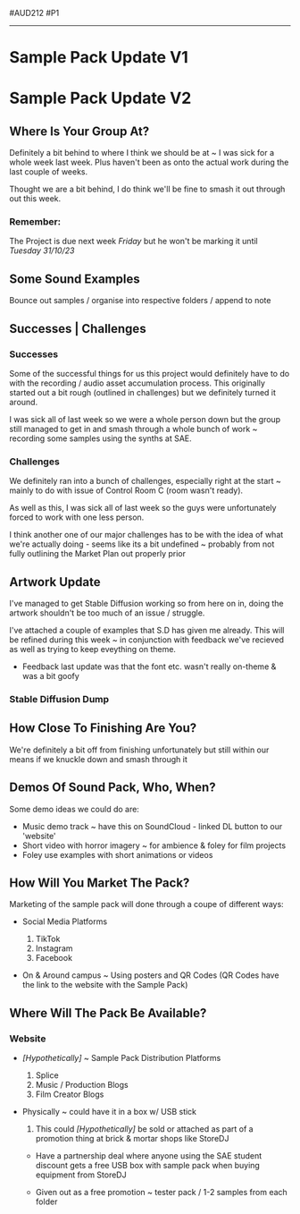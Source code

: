 #AUD212 #P1 
- - -

# Sample Pack Update V1



# Sample Pack Update V2

## Where Is Your Group At?
Definitely a bit behind to where I think we should be at ~ I was sick for a whole week last week. Plus haven't been as onto the actual work during the last couple of weeks.

Thought we are a bit behind, I do think we'll be fine to smash it out through out this week.
### Remember:
The Project is due next week *Friday* but he won't be marking it until *Tuesday 31/10/23*

## Some Sound Examples
Bounce out samples / organise into respective folders / append to note

## Successes | Challenges
### Successes
Some of the successful things for us this project would definitely have to do with the recording / audio asset accumulation process. This originally started out a bit rough (outlined in challenges) but we definitely turned it around.

I was sick all of last week so we were a whole person down but the group still managed to get in and smash through a whole bunch of work ~ recording some samples using the synths at SAE.
### Challenges
We definitely ran into a bunch of challenges, especially right at the start ~ mainly to do with issue of Control Room C (room wasn't ready).

As well as this, I was sick all of last week so the guys were unfortunately forced to work with one less person.

I think another one of our major challenges has to be with the idea of what we're actually doing - seems like its a bit undefined ~ probably from not fully outlining the Market Plan out properly prior

## Artwork Update
I've managed to get Stable Diffusion working so from here on in, doing the artwork shouldn't be too much of an issue / struggle.

I've attached a couple of examples that S.D has given me already. This will be refined during this week ~ in conjunction with feedback we've recieved as well as trying to keep eveything on theme.

- Feedback last update was that the font etc. wasn't really on-theme & was a bit goofy
### Stable Diffusion Dump

## How Close To Finishing Are You?
We're definitely a bit off from finishing unfortunately but still within our means if we knuckle down and smash through it
## Demos Of Sound Pack, Who, When?
Some demo ideas we could do are:
- Music demo track ~ have this on SoundCloud - linked DL button to our 'website'
- Short video with horror imagery ~ for ambience & foley for film projects
- Foley use examples with short animations or videos

## How Will You Market The Pack?
Marketing of the sample pack will done through a coupe of different ways:

- Social Media Platforms
  1. TikTok
  2. Instagram
  3. Facebook

- On & Around campus ~ Using posters and QR Codes (QR Codes have the link to the website with the Sample Pack)

## Where Will The Pack Be Available?
### Website
- *[Hypothetically]* ~ Sample Pack Distribution Platforms
  1. Splice
  2. Music / Production Blogs
  3. Film Creator Blogs

- Physically ~ could have it in a box w/ USB stick
  1. This could *[Hypothetically]* be sold or attached as part of a promotion thing at brick & mortar shops like StoreDJ

    - Have a partnership deal where anyone using the SAE student discount gets a free USB box with sample pack when buying equipment from StoreDJ

    - Given out as a free promotion ~ tester pack / 1-2 samples from each folder


